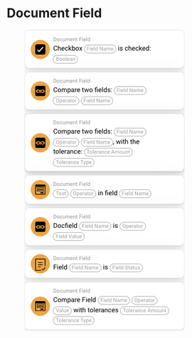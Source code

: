 # Document Field

<figure><img src="../../../.gitbook/assets/image (23).png" alt=""><figcaption></figcaption></figure>

##
